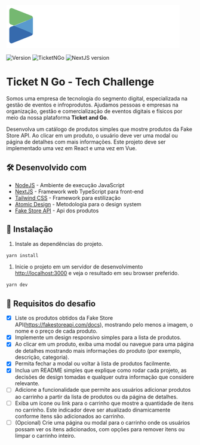 ![TicketNGo](.github/logo-ticketandgo.svg)

![Version](https://img.shields.io/badge/1.0.0-beta?label=version)
![TicketNGo](https://img.shields.io/badge/powered_by-Ticket%20N%20Go-051d36)
![NextJS version](https://img.shields.io/badge/NextJS-14.1.4-black?style=flat-square&logo=next.js&logoColor=white)

# Ticket N Go - Tech Challenge

Somos uma empresa de tecnologia do segmento digital, especializada na gestão de eventos e infroprodutos. Ajudamos pessoas e empresas na organização, gestão e comercialização de eventos digitais e físicos por meio da nossa plataforma **Ticket and Go**.

Desenvolva um catálogo de produtos simples que mostre produtos da Fake Store API. Ao clicar em um produto, o usuário deve ver uma modal ou página de detalhes com mais informações. Este projeto deve ser implementado uma vez em React e uma vez em Vue.

## 🛠️ Desenvolvido com

*  [NodeJS](https://nodejs.org/en/docs/) - Ambiente de execução JavaScript
*  [NextJS](https://nextjs.org/docs) - Framework web TypeScript para front-end
*  [Tailwind CSS](https://tailwindcss.com/docs) - Framework para estilização
*  [Atomic Design](https://atomicdesign.bradfrost.com/) - Metodologia para o design system
*  [Fake Store API](https://fakestoreapi.com/docs) - Api dos produtos

## 🚀 Instalação

1. Instale as dependências do projeto.

```bash
yarn install
```

1. Inicie o projeto em um servidor de desenvolvimento [http://localhost:3000](http://localhost:3000) e veja o resultado em seu browser preferido.

```bash
yarn dev
```

## 🎯 Requisitos do desafio

- [x] Liste os produtos obtidos da Fake Store API(https://fakestoreapi.com/docs), mostrando pelo menos a imagem, o nome e o preço de cada produto.
- [x] Implemente um design responsivo simples para a lista de produtos.
- [x] Ao clicar em um produto, exiba uma modal ou navegue para uma página de detalhes mostrando mais informações do produto (por exemplo, descrição, categoria).
- [x] Permita fechar a modal ou voltar à lista de produtos facilmente.
- [x] Inclua um README simples que explique como rodar cada projeto, as decisões de design tomadas e qualquer outra informação que considere relevante.
- [ ] Adicione a funcionalidade que permite aos usuários adicionar produtos ao carrinho a partir da lista de produtos ou da página de detalhes.
- [ ] Exiba um ícone ou link para o carrinho que mostre a quantidade de itens no carrinho. Este indicador deve ser atualizado dinamicamente conforme itens são adicionados ao carrinho.
- [ ] (Opcional) Crie uma página ou modal para o carrinho onde os usuários possam ver os itens adicionados, com opções para remover itens ou limpar o carrinho inteiro.
